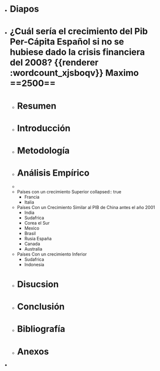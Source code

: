 - # Diapos
- # ¿Cuál sería el crecimiento del Pib Per-Cápita Español si no se hubiese dado la crisis financiera del 2008? {{renderer :wordcount_xjsboqv}} Maximo ==2500==
	- # Resumen
	- # Introducción
	- # Metodología
	- # Análisis Empírico
	-
	- Países con un crecimiento Superior
	  collapsed:: true
		- Francia
		- Italia
	- Países Con un Crecimiento Similar al PIB de China antes el año 2001
		- India
		- Sudafrica
		- Corea el Sur
		- Mexico
		- Brasil
		- Rusia España
		- Canada
		- Australia
	- Países Con un crecimiento Inferior
		- Sudafrica
		- Indonesia
	- # Disucsion
	- # Conclusión
	- # Bibliografía
	- # Anexos
-